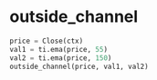 # outside\_channel



```python
price = Close(ctx)
val1 = ti.ema(price, 55)
val2 = ti.ema(price, 150)
outside_channel(price, val1, val2)
```

